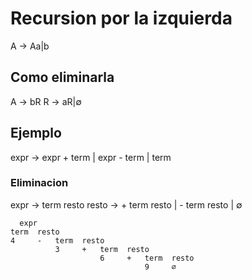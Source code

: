 
# Recursion por la izquierda

A -> Aa|b

## Como eliminarla
A -> bR
R -> aR|∅

## Ejemplo
expr -> expr + term | expr - term | term
### Eliminacion
expr -> term resto
resto -> + term resto | - term resto | ∅

      expr
    term  resto
    4     -   term  resto
              3     +   term  resto
                        6     +   term  resto
                                  9     ∅
